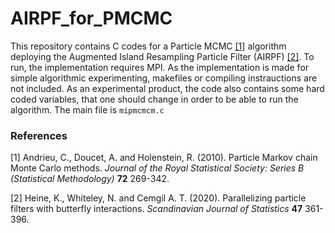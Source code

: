 # AIRPF_for_PMCMC

This repository contains C codes for a Particle MCMC [[1]](#1) algorithm deploying the Augmented Island Resampling Particle Filter (AIRPF) [[2]](#2). To run, the implementation requires MPI. As the implementation is made for simple algorithmic experimenting, makefiles or compiling instrauctions are not included. As an experimental product, the code also contains some hard coded variables, that one should change in order to be able to run the algorithm. The main file is `mipmcmcm.c`

### References
<a id="1">[1]</a> 
Andrieu, C., Doucet, A. and Holenstein, R. (2010). 
Particle Markov chain Monte Carlo methods. 
*Journal of the Royal Statistical Society: Series B (Statistical Methodology)* **72** 269-342.

<a id="2">[2]</a> 
Heine, K., Whiteley, N. and Cemgil A. T. (2020).
Parallelizing particle filters with butterfly interactions. 
*Scandinavian Journal of Statistics* **47** 361-396.
